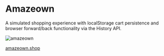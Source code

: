 # Amazeown
A simulated shopping experience with localStorage cart persistence and browser forward/back functionality via the History API.

![amazeown](https://user-images.githubusercontent.com/26069066/88571938-3fa4f800-cff3-11ea-91d8-87253b5a4fb6.gif)

[amazeown.shop](https://amazeown.shop)